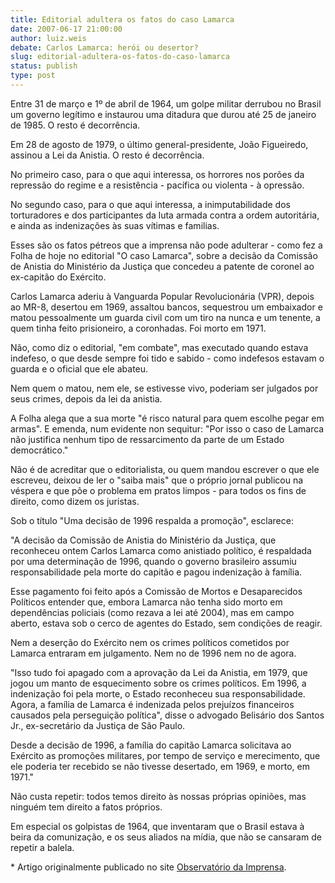 ```yaml
---
title: Editorial adultera os fatos do caso Lamarca
date: 2007-06-17 21:00:00
author: luiz.weis
debate: Carlos Lamarca: herói ou desertor?
slug: editorial-adultera-os-fatos-do-caso-lamarca
status: publish 
type: post
---
```


Entre 31 de março e 1º de abril de 1964, um golpe militar derrubou no Brasil um governo legítimo e instaurou uma ditadura que durou até 25 de janeiro de 1985. O resto é decorrência.


Em 28 de agosto de 1979, o último general-presidente, João Figueiredo, assinou a Lei da Anistia. O resto é decorrência.


No primeiro caso, para o que aqui interessa, os horrores nos porões da repressão do regime e a resistência - pacífica ou violenta - à opressão.


No segundo caso, para o que aqui interessa, a inimputabilidade dos torturadores e dos participantes da luta armada contra a ordem autoritária, e ainda as indenizações às suas vítimas e familias.


Esses são os fatos pétreos que a imprensa não pode adulterar - como fez a Folha de hoje no editorial "O caso Lamarca", sobre a decisão da Comissão de Anistia do Ministério da Justiça que concedeu a patente de coronel ao ex-capitão do Exército.


Carlos Lamarca aderiu à Vanguarda Popular Revolucionária (VPR), depois ao MR-8, desertou em 1969, assaltou bancos, sequestrou um embaixador e matou pessoalmente um guarda civil com um tiro na nunca e um tenente, a quem tinha feito prisioneiro, a coronhadas. Foi morto em 1971.


Não, como diz o editorial, "em combate", mas executado quando estava indefeso, o que desde sempre foi tido e sabido - como indefesos estavam o guarda e o oficial que ele abateu.


Nem quem o matou, nem ele, se estivesse vivo, poderiam ser julgados por seus crimes, depois da lei da anistia.


A Folha alega que a sua morte "é risco natural para quem escolhe pegar em armas". E emenda, num evidente non sequitur: "Por isso o caso de Lamarca não justifica nenhum tipo de ressarcimento da parte de um Estado democrático."


Não é de acreditar que o editorialista, ou quem mandou escrever o que ele escreveu, deixou de ler o "saiba mais" que o próprio jornal publicou na véspera e que põe o problema em pratos limpos - para todos os fins de direito, como dizem os juristas.


Sob o título "Uma decisão de 1996 respalda a promoção", esclarece:


"A decisão da Comissão de Anistia do Ministério da Justiça, que reconheceu ontem Carlos Lamarca como anistiado político, é respaldada por uma determinação de 1996, quando o governo brasileiro assumiu responsabilidade pela morte do capitão e pagou indenização à família.


Esse pagamento foi feito após a Comissão de Mortos e Desaparecidos Políticos entender que, embora Lamarca não tenha sido morto em dependências policiais (como rezava a lei até 2004), mas em campo aberto, estava sob o cerco de agentes do Estado, sem condições de reagir.


Nem a deserção do Exército nem os crimes políticos cometidos por Lamarca entraram em julgamento. Nem no de 1996 nem no de agora.


"Isso tudo foi apagado com a aprovação da Lei da Anistia, em 1979, que jogou um manto de esquecimento sobre os crimes políticos. Em 1996, a indenização foi pela morte, o Estado reconheceu sua responsabilidade. Agora, a família de Lamarca é indenizada pelos prejuízos financeiros causados pela perseguição política", disse o advogado Belisário dos Santos Jr., ex-secretário da Justiça de São Paulo.


Desde a decisão de 1996, a família do capitão Lamarca solicitava ao Exército as promoções militares, por tempo de serviço e merecimento, que ele poderia ter recebido se não tivesse desertado, em 1969, e morto, em 1971."


Não custa repetir: todos temos direito às nossas próprias opiniões, mas ninguém tem direito a fatos próprios.


Em especial os golpistas de 1964, que inventaram que o Brasil estava à beira da comunização, e os seus aliados na mídia, que não se cansaram de repetir a balela.


\* Artigo originalmente publicado no site [Observatório da Imprensa](http://www.observatoriodaimprensa.com.br).


